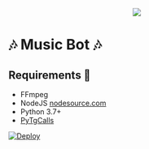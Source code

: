 <p  align="center">
  <img src="https://telegra.ph/file/a183ccca13622e53c2c10.jpg">
</p>


<h1 align="centre">🎶 Music Bot 🎶</h1>

## Requirements 📝

- FFmpeg
- NodeJS [nodesource.com](https://nodesource.com/)
- Python 3.7+
- [PyTgCalls](https://github.com/pytgcalls/pytgcalls)


[![Deploy](https://telegra.ph/file/1ded5ead2f8cc5828897a.jpg)](https://dashboard.heroku.com/new?button-url=https%3A%2F%2Fgithub.com%2Fdarkophacker0987%2Fvcbot&template=https%3A%2F%2Fgithub.com%2Fdarkophacker0987%2Fvcbot)
